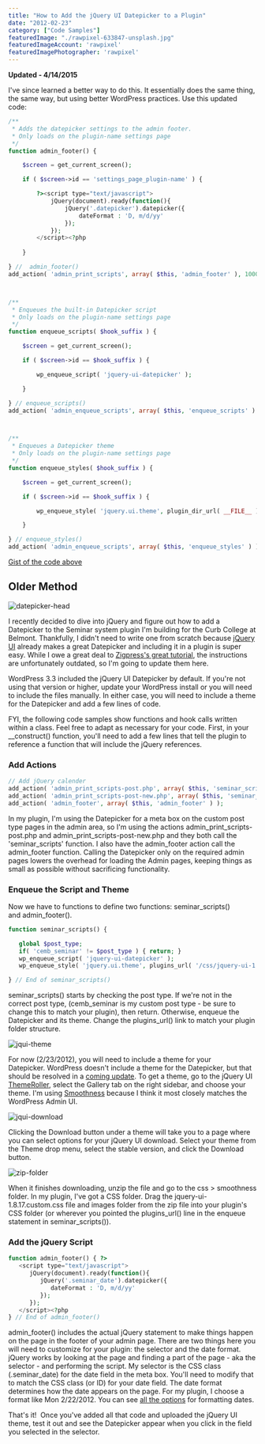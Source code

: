 ```yaml
---
title: "How to Add the jQuery UI Datepicker to a Plugin"
date: "2012-02-23"
category: ["Code Samples"]
featuredImage: "./rawpixel-633847-unsplash.jpg"
featuredImageAccount: 'rawpixel'
featuredImagePhotographer: 'rawpixel'
---
```


**Updated - 4/14/2015**

I've since learned a better way to do this. It essentially does the same thing, the same way, but using better WordPress practices. Use this updated code:

```php
/**
 * Adds the datepicker settings to the admin footer.
 * Only loads on the plugin-name settings page
 */
function admin_footer() {

	$screen = get_current_screen();

	if ( $screen->id == 'settings_page_plugin-name' ) {

		?><script type="text/javascript">
			jQuery(document).ready(function(){
				jQuery('.datepicker').datepicker({
					dateFormat : 'D, m/d/yy'
				});
			});
		</script><?php
		
	}

} //  admin_footer()
add_action( 'admin_print_scripts', array( $this, 'admin_footer' ), 1000 );



/**
 * Enqueues the built-in Datepicker script
 * Only loads on the plugin-name settings page
 */
function enqueue_scripts( $hook_suffix ) {

	$screen = get_current_screen();

	if ( $screen->id == $hook_suffix ) {

		wp_enqueue_script( 'jquery-ui-datepicker' );

	}

} // enqueue_scripts()
add_action( 'admin_enqueue_scripts', array( $this, 'enqueue_scripts' ) );



/**
 * Enqueues a Datepicker theme
 * Only loads on the plugin-name settings page
 */
function enqueue_styles( $hook_suffix ) {

	$screen = get_current_screen();

	if ( $screen->id == $hook_suffix ) {

		wp_enqueue_style( 'jquery.ui.theme', plugin_dir_url( __FILE__ ) . '/css/datepicker.css', array( 'jquery-ui-core', 'jquery-ui-datepicker' ), $this->version, 'all' );

	}

} // enqueue_styles()
add_action( 'admin_enqueue_scripts', array( $this, 'enqueue_styles' ) );
```

[Gist of the code above](https://gist.github.com/slushman/8fd9e1cc8161c395ec5b)

## Older Method

![datepicker-head](./images/datepicker-head.jpg)

I recently decided to dive into jQuery and figure out how to add a Datepicker to the Seminar system plugin I'm building for the Curb College at Belmont. Thankfully, I didn't need to write one from scratch because [jQuery UI](https://jqueryui.com/) already makes a great Datepicker and including it in a plugin is super easy. While I owe a great deal to [Zigpress's great tutorial](https://www.zigpress.com/2011/04/27/jquery-ui-datepicker-in-wordpress-admin/), the instructions are unfortunately outdated, so I'm going to update them here.

WordPress 3.3 included the jQuery UI Datepicker by default. If you're not using that version or higher, update your WordPress install or you will need to include the files manually. In either case, you will need to include a theme for the Datepicker and add a few lines of code.

FYI, the following code samples show functions and hook calls written within a class. Feel free to adapt as necessary for your code. First, in your __construct() function, you'll need to add a few lines that tell the plugin to reference a function that will include the jQuery references.

### **Add Actions**

```php
// Add jQuery calender
add_action( 'admin_print_scripts-post.php', array( $this, 'seminar_scripts' ), 1000 );
add_action( 'admin_print_scripts-post-new.php', array( $this, 'seminar_scripts' ), 1000 );
add_action( 'admin_footer', array( $this, 'admin_footer' ) );
```

In my plugin, I'm using the Datepicker for a meta box on the custom post type pages in the admin area, so I'm using the actions admin_print_scripts-post.php and admin_print_scripts-post-new.php and they both call the 'seminar_scripts' function. I also have the admin_footer action call the admin_footer function. Calling the Datepicker only on the required admin pages lowers the overhead for loading the Admin pages, keeping things as small as possible without sacrificing functionality.

### **Enqueue the Script and Theme**

Now we have to functions to define two functions: seminar_scripts() and admin_footer().

```php
function seminar_scripts() {

   global $post_type;
   if( 'cemb_seminar' != $post_type ) { return; }
   wp_enqueue_script( 'jquery-ui-datepicker' );
   wp_enqueue_style( 'jquery.ui.theme', plugins_url( '/css/jquery-ui-1.8.17.custom.css', __FILE__ ) );

} // End of seminar_scripts() 
```

seminar_scripts() starts by checking the post type. If we're not in the correct post type, (cemb_seminar is my custom post type - be sure to change this to match your plugin), then return. Otherwise, enqueue the Datepicker and its theme. Change the plugins_url() link to match your plugin folder structure.

![jqui-theme](./images/jqui-theme.jpg)

For now (2/23/2012), you will need to include a theme for your Datepicker. WordPress doesn't include a theme for the Datepicker, but that should be resolved in a [coming update](https://core.trac.wordpress.org/ticket/18909). To get a theme, go to the jQuery UI [ThemeRoller](https://jqueryui.com/themeroller/), select the Gallery tab on the right sidebar, and choose your theme. I'm using [Smoothness](https://jqueryui.com/download/?themeParams=%3FffDefault%3DVerdana%2CArial%2Csans-serif%26fwDefault%3Dnormal%26fsDefault%3D1.1em%26cornerRadius%3D4px%26bgColorHeader%3Dcccccc%26bgTextureHeader%3D03_highlight_soft.png%26bgImgOpacityHeader%3D75%26borderColorHeader%3Daaaaaa%26fcHeader%3D222222%26iconColorHeader%3D222222%26bgColorContent%3Dffffff%26bgTextureContent%3D01_flat.png%26bgImgOpacityContent%3D75%26borderColorContent%3Daaaaaa%26fcContent%3D222222%26iconColorContent%3D222222%26bgColorDefault%3De6e6e6%26bgTextureDefault%3D02_glass.png%26bgImgOpacityDefault%3D75%26borderColorDefault%3Dd3d3d3%26fcDefault%3D555555%26iconColorDefault%3D888888%26bgColorHover%3Ddadada%26bgTextureHover%3D02_glass.png%26bgImgOpacityHover%3D75%26borderColorHover%3D999999%26fcHover%3D212121%26iconColorHover%3D454545%26bgColorActive%3Dffffff%26bgTextureActive%3D02_glass.png%26bgImgOpacityActive%3D65%26borderColorActive%3Daaaaaa%26fcActive%3D212121%26iconColorActive%3D454545%26bgColorHighlight%3Dfbf9ee%26bgTextureHighlight%3D02_glass.png%26bgImgOpacityHighlight%3D55%26borderColorHighlight%3Dfcefa1%26fcHighlight%3D363636%26iconColorHighlight%3D2e83ff%26bgColorError%3Dfef1ec%26bgTextureError%3D02_glass.png%26bgImgOpacityError%3D95%26borderColorError%3Dcd0a0a%26fcError%3Dcd0a0a%26iconColorError%3Dcd0a0a%26bgColorOverlay%3Daaaaaa%26bgTextureOverlay%3D01_flat.png%26bgImgOpacityOverlay%3D0%26opacityOverlay%3D30%26bgColorShadow%3Daaaaaa%26bgTextureShadow%3D01_flat.png%26bgImgOpacityShadow%3D0%26opacityShadow%3D30%26thicknessShadow%3D8px%26offsetTopShadow%3D-8px%26offsetLeftShadow%3D-8px%26cornerRadiusShadow%3D8px) because I think it most closely matches the WordPress Admin UI.

![jqui-download](./images/jqui-download.jpg)

Clicking the Download button under a theme will take you to a page where you can select options for your jQuery UI download. Select your theme from the Theme drop menu, select the stable version, and click the Download button.

![zip-folder](./images/zip-folder.jpg)

When it finishes downloading, unzip the file and go to the css > smoothness folder. In my plugin, I've got a CSS folder. Drag the jquery-ui-1.8.17.custom.css file and images folder from the zip file into your plugin's CSS folder (or wherever you pointed the plugins_url() line in the enqueue statement in seminar_scripts()).

### **Add the jQuery Script**

```php
function admin_footer() { ?>
   <script type="text/javascript">
      jQuery(document).ready(function(){
         jQuery('.seminar_date').datepicker({
            dateFormat : 'D, m/d/yy'
         });
      });
   </script><?php
} // End of admin_footer() 
```

admin_footer() includes the actual jQuery statement to make things happen on the page in the footer of your admin page. There are two things here you will need to customize for your plugin: the selector and the date format. jQuery works by looking at the page and finding a part of the page - aka the selector - and performing the script. My selector is the CSS class (.seminar_date) for the date field in the meta box. You'll need to modify that to match the CSS class (or ID) for your date field. The date format determines how the date appears on the page. For my plugin, I choose a format like Mon 2/22/2012. You can see [all the options](https://docs.jquery.com/UI/Datepicker/formatDate) for formatting dates.

That's it!  Once you've added all that code and uploaded the jQuery UI theme, test it out and see the Datepicker appear when you click in the field you selected in the selector.
